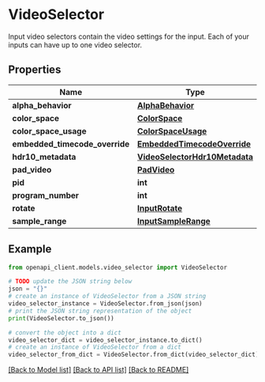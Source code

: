 # VideoSelector

Input video selectors contain the video settings for the input. Each of your inputs can have up to one video selector.

## Properties

Name | Type | Description | Notes
------------ | ------------- | ------------- | -------------
**alpha_behavior** | [**AlphaBehavior**](AlphaBehavior.md) |  | [optional] 
**color_space** | [**ColorSpace**](ColorSpace.md) |  | [optional] 
**color_space_usage** | [**ColorSpaceUsage**](ColorSpaceUsage.md) |  | [optional] 
**embedded_timecode_override** | [**EmbeddedTimecodeOverride**](EmbeddedTimecodeOverride.md) |  | [optional] 
**hdr10_metadata** | [**VideoSelectorHdr10Metadata**](VideoSelectorHdr10Metadata.md) |  | [optional] 
**pad_video** | [**PadVideo**](PadVideo.md) |  | [optional] 
**pid** | **int** |  | [optional] 
**program_number** | **int** |  | [optional] 
**rotate** | [**InputRotate**](InputRotate.md) |  | [optional] 
**sample_range** | [**InputSampleRange**](InputSampleRange.md) |  | [optional] 

## Example

```python
from openapi_client.models.video_selector import VideoSelector

# TODO update the JSON string below
json = "{}"
# create an instance of VideoSelector from a JSON string
video_selector_instance = VideoSelector.from_json(json)
# print the JSON string representation of the object
print(VideoSelector.to_json())

# convert the object into a dict
video_selector_dict = video_selector_instance.to_dict()
# create an instance of VideoSelector from a dict
video_selector_from_dict = VideoSelector.from_dict(video_selector_dict)
```
[[Back to Model list]](../README.md#documentation-for-models) [[Back to API list]](../README.md#documentation-for-api-endpoints) [[Back to README]](../README.md)


